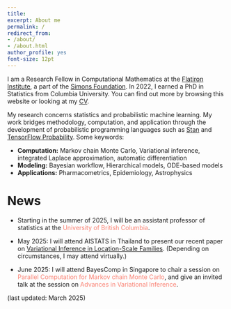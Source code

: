 ```yaml
---
title:
excerpt: About me
permalink: /
redirect_from:
- /about/
- /about.html
author_profile: yes
font-size: 12pt
---
```



I am a Research Fellow in Computational Mathematics at the [Flatiron Institute](https://www.simonsfoundation.org/flatiron/), a part of the [Simons Foundation](https://www.simonsfoundation.org/). In 2022, I earned a PhD in Statistics from Columbia University. You can find out more by browsing this website or looking at my [CV](http://charlesm93.github.io/files/charlesmcv.pdf).

My research concerns statistics and probabilistic machine learning. My work bridges methodology, computation, and application through the development of probabilistic programming languages such as [Stan](http://mc-stan.org/) and [TensorFlow Probability](https://www.tensorflow.org/probability). Some keywords:

* **Computation:** Markov chain Monte Carlo, Variational inference, integrated Laplace approximation, automatic differentiation
* **Modeling:** Bayesian workflow, Hierarchical models, ODE-based models
* **Applications:** Pharmacometrics, Epidemiology, Astrophysics

# News

* Starting in the summer of 2025, I will be an assistant professor of statistics at the <span style="color:Salmon">University of British Columbia</span>.

* May 2025: I will attend AISTATS in Thailand to present our recent paper on [Variational Inference in Location-Scale Families](https://arxiv.org/abs/2410.11067). (Depending on circumstances, I may attend virtually.)

* June 2025: I will attend BayesComp in Singapore to chair a session on <span style="color:Salmon">Parallel Computation for Markov chain Monte Carlo</span>, and give an invited talk at the session on <span style="color:Salmon">Advances in Variational Inference</span>.

(last updated: March 2025)
